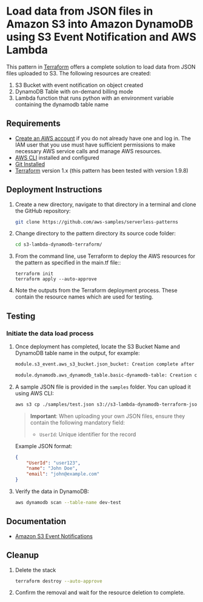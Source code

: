 # Load data from JSON files in Amazon S3 into Amazon DynamoDB using S3 Event Notification and AWS Lambda

This pattern in [Terraform](https://www.terraform.io/) offers a complete solution to load data from JSON files uploaded to S3. The following resources are created:
1. S3 Bucket with event notification on object created
2. DynamoDB Table with on-demand billing mode
3. Lambda function that runs python with an environment variable containing the dynamodb table name 

## Requirements

* [Create an AWS account](https://portal.aws.amazon.com/gp/aws/developer/registration/index.html) if you do not already have one and log in. The IAM user that you use must have sufficient permissions to make necessary AWS service calls and manage AWS resources.
* [AWS CLI](https://docs.aws.amazon.com/cli/latest/userguide/install-cliv2.html) installed and configured
* [Git Installed](https://git-scm.com/book/en/v2/Getting-Started-Installing-Git)
* [Terraform](https://developer.hashicorp.com/terraform/tutorials/aws-get-started/install-cli) version 1.x (this pattern has been tested with version 1.9.8)

## Deployment Instructions

1. Create a new directory, navigate to that directory in a terminal and clone the GitHub repository:
    ```bash
    git clone https://github.com/aws-samples/serverless-patterns
    ```
2. Change directory to the pattern directory its source code folder:
    ```bash
    cd s3-lambda-dynamodb-terraform/
    ```
3. From the command line, use Terraform to deploy the AWS resources for the pattern as specified in the main.tf file::
    ```
    terraform init
    terraform apply --auto-approve
    ```
4. Note the outputs from the Terraform deployment process. These contain the resource names which are used for testing.

## Testing

### Initiate the data load process
1. Once deployment has completed, locate the S3 Bucket Name and DynamoDB table name in the output, for example:
    ``` bash
    module.s3_event.aws_s3_bucket.json_bucket: Creation complete after 2s [id=s3-lambda-dynamodb-terraform-json-store]

    module.dynamodb.aws_dynamodb_table.basic-dynamodb-table: Creation complete after 7s [id=dev-test]
    ```

2. A sample JSON file is provided in the `samples` folder. You can upload it using AWS CLI:
    ``` bash
    aws s3 cp ./samples/test.json s3://s3-lambda-dynamodb-terraform-json-store
    ```

    > **Important**: When uploading your own JSON files, ensure they contain the following mandatory field:
    > - `UserId`: Unique identifier for the record

    Example JSON format:
    ```json
    {
        "UserId": "user123",
        "name": "John Doe",
        "email": "john@example.com"
    }
    ```

3. Verify the data in DynamoDB:
    ```bash
    aws dynamodb scan --table-name dev-test
    ```

## Documentation
- [Amazon S3 Event Notifications](https://docs.aws.amazon.com/AmazonS3/latest/userguide/NotificationHowTo.html)

## Cleanup
 
1. Delete the stack
    ```bash
    terraform destroy --auto-approve
    ```
2. Confirm the removal and wait for the resource deletion to complete.